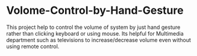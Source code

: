 # Volome-Control-by-Hand-Gesture
This project help to control the volume of system by just hand gesture rather than clicking keyboard or using mouse.
Its helpful for Multimedia department such as televisions to increase/decrease volume even without using remote control.
